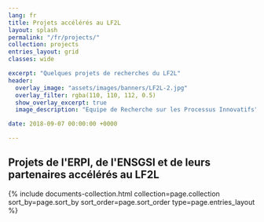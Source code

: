 ```yaml
---
lang: fr
title: Projets accélérés au LF2L
layout: splash
permalink: "/fr/projects/"
collection: projects
entries_layout: grid
classes: wide

excerpt: "Quelques projets de recherches du LF2L"
header:
  overlay_image: "assets/images/banners/LF2L-2.jpg"
  overlay_filter: rgba(110, 110, 112, 0.5)
  show_overlay_excerpt: true
  image_description: "Equipe de Recherche sur les Processus Innovatifs"

date: 2018-09-07 00:00:00 +0000

---
```

## Projets de l'ERPI, de l'ENSGSI et de leurs partenaires accélérés au LF2L


<div class="entries-{{ page.entries_layout }}">
  {% include documents-collection.html collection=page.collection sort_by=page.sort_by sort_order=page.sort_order type=page.entries_layout %}
</div>


